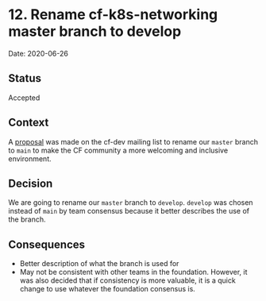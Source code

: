 # 12. Rename cf-k8s-networking master branch to develop

Date: 2020-06-26

## Status

Accepted

## Context

A [proposal](https://lists.cloudfoundry.org/g/cf-dev/topic/75070528#9059) was
made on the cf-dev mailing list to rename our `master` branch to `main` to make
the CF community a more welcoming and inclusive environment.

## Decision

We are going to rename our `master` branch to `develop`. `develop` was chosen
instead of `main` by team consensus because it better describes the use of the
branch.

## Consequences

- Better description of what the branch is used for
- May not be consistent with other teams in the foundation. However, it was also
  decided that if consistency is more valuable, it is a quick change to use
  whatever the foundation consensus is.
